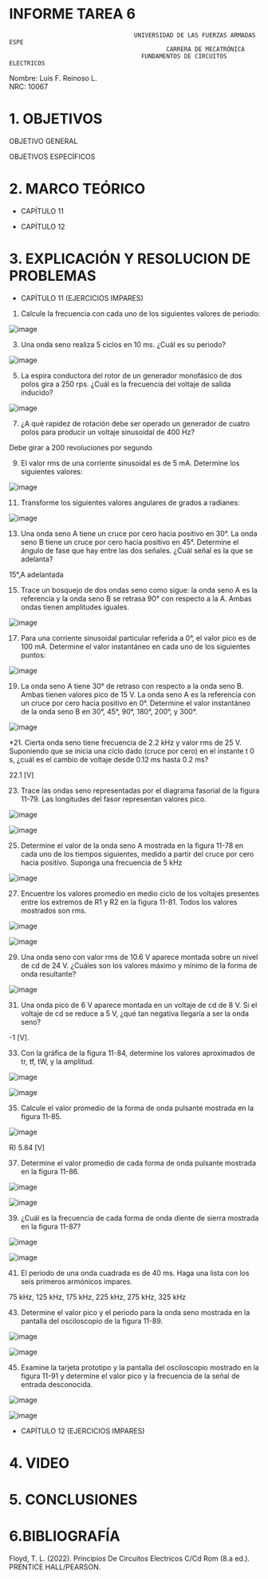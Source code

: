 # INFORME TAREA 6
                                                   
                                                   
                                                   
                                       UNIVERSIDAD DE LAS FUERZAS ARMADAS ESPE
                                                CARRERA DE MECATRÓNICA
                                         FUNDAMENTOS DE CIRCUITOS ELECTRICOS 
                                                     
Nombre: Luis F. Reinoso L.                                                                                      
NRC: 10067


# 1. OBJETIVOS
 OBJETIVO GENERAL
  


 OBJETIVOS ESPECÍFICOS
 



# 2. MARCO TEÓRICO 

- CAPÍTULO 11




- CAPÍTULO 12





# 3. EXPLICACIÓN Y RESOLUCION DE PROBLEMAS 

- CAPÍTULO 11 (EJERCICIOS IMPARES)


1.	Calcule la frecuencia con cada uno de los siguientes valores de periodo:

![image](https://user-images.githubusercontent.com/116655812/210623043-4a05a905-65c0-4818-ac1a-acc8acb1df75.png)


3. Una onda seno realiza 5 ciclos en 10 ms. ¿Cuál es su periodo?

![image](https://user-images.githubusercontent.com/116655812/210623081-2dba20db-f8c3-45a4-96d4-8aaad036a1df.png)

5. La espira conductora del rotor de un generador monofásico de dos polos gira a 250 rps. ¿Cuál es la frecuencia del voltaje de salida inducido?

![image](https://user-images.githubusercontent.com/116655812/210623130-ce8be005-4294-40d2-8650-2fed0cfca6cb.png)


7. ¿A qué rapidez de rotación debe ser operado un generador de cuatro polos para producir un voltaje sinusoidal de 400 Hz?

Debe girar a 200 revoluciones por segundo 

9. El valor rms de una corriente sinusoidal es de 5 mA. Determine los siguientes valores:

![image](https://user-images.githubusercontent.com/116655812/210623202-69b2929a-6019-47f8-a43d-6761c894e515.png)


11. Transforme los siguientes valores angulares de grados a radianes:

![image](https://user-images.githubusercontent.com/116655812/210623240-7654f6ab-4cf7-439f-ad8d-a3e1704eef98.png)

13. Una onda seno A tiene un cruce por cero hacia positivo en 30°. La onda seno B tiene un cruce por cero hacia positivo en 45°. Determine el ángulo de fase que hay entre las dos señales. ¿Cuál señal es la que se adelanta?

15°,A adelantada

15. Trace un bosquejo de dos ondas seno como sigue: la onda seno A es la referencia y la onda seno B se retrasa 90° con respecto a la A. Ambas ondas tienen amplitudes iguales.

![image](https://user-images.githubusercontent.com/116655812/210623299-be4215b3-9e35-4253-84df-a1f3940e1d4f.png)

17. Para una corriente sinusoidal particular referida a 0°, el valor pico es de 100 mA. Determine el valor instantáneo en cada uno de los siguientes puntos:

![image](https://user-images.githubusercontent.com/116655812/210623380-b17709ad-41a7-4684-9e8f-754a13836af8.png)


19. La onda seno A tiene 30° de retraso con respecto a la onda seno B. Ambas tienen valores pico de 15 V. La onda seno A es la referencia con un cruce por cero hacia positivo en 0°. Determine el valor instantáneo de la onda seno B en 30°, 45°, 90°, 180°, 200°, y 300°.

![image](https://user-images.githubusercontent.com/116655812/210623419-e87be4f5-693d-4c03-a3ae-ada598641bdf.png)

*21. Cierta onda seno tiene frecuencia de 2.2 kHz y valor rms de 25 V. Suponiendo que se inicia una ciclo dado (cruce por cero) en el instante t 0 s, ¿cuál es el cambio de voltaje desde 0.12 ms hasta 0.2 ms?

22.1 [V]

23. Trace las ondas seno representadas por el diagrama fasorial de la figura 11-79. Las longitudes del fasor representan valores pico.

![image](https://user-images.githubusercontent.com/116655812/210623486-ad6ee138-7d49-433c-b72a-5303130f2815.png)

![image](https://user-images.githubusercontent.com/116655812/210623499-12b0156e-def5-4b4e-848f-49562ad84f1a.png)

25. Determine el valor de la onda seno A mostrada en la figura 11-78 en cada uno de los tiempos siguientes, medido a partir del cruce por cero hacia positivo. Suponga una frecuencia de 5 kHz

![image](https://user-images.githubusercontent.com/116655812/210623521-c53bcb01-fc58-4e39-8a83-c964d03d6bcf.png)


27. Encuentre los valores promedio en medio ciclo de los voltajes presentes entre los extremos de R1 y R2 en la figura 11-81. Todos los valores mostrados son rms.

![image](https://user-images.githubusercontent.com/116655812/210623554-3c620af3-0d99-4980-8fb7-cc0f940e72f8.png)

![image](https://user-images.githubusercontent.com/116655812/210623694-764c9617-4ba2-43f5-bc18-aa299fb6092e.png)

29. Una onda seno con valor rms de 10.6 V aparece montada sobre un nivel de cd de 24 V. ¿Cuáles son los valores máximo y mínimo de la forma de onda resultante?

![image](https://user-images.githubusercontent.com/116655812/210623726-64a1a79c-f970-40ae-9cce-46c2127c4f1a.png)

31. Una onda pico de 6 V aparece montada en un voltaje de cd de 8 V. Si el voltaje de cd se reduce a 5 V, ¿qué tan negativa llegaría a ser la onda seno?

-1 [V].

33. Con la gráfica de la figura 11-84, determine los valores aproximados de tr, tf, tW, y la amplitud.	

![image](https://user-images.githubusercontent.com/116655812/210623786-087c0185-4c63-453b-b1da-44f2bb831b05.png)

![image](https://user-images.githubusercontent.com/116655812/210623800-51ab1f64-9d87-4405-97a0-af9c7141685b.png)

35. Calcule el valor promedio de la forma de onda pulsante mostrada en la figura 11-85. 

![image](https://user-images.githubusercontent.com/116655812/210623825-f9486338-24f0-4328-8f0b-ec5834cefc5e.png)

R) 5.84 [V]

37. Determine el valor promedio de cada forma de onda pulsante mostrada en la figura 11-86.

![image](https://user-images.githubusercontent.com/116655812/210623859-40abea14-6476-42f0-80d1-75f77e275707.png)

![image](https://user-images.githubusercontent.com/116655812/210623888-2c2676b8-06c3-45a2-a4a8-2fa003c23aa8.png)


39. ¿Cuál es la frecuencia de cada forma de onda diente de sierra mostrada en la figura 11-87?

![image](https://user-images.githubusercontent.com/116655812/210623909-c446e58c-b17f-45a5-a910-c0b0b76bca6e.png)

![image](https://user-images.githubusercontent.com/116655812/210623945-04bace5e-c555-445d-b140-585d4b131bc1.png)

41. El periodo de una onda cuadrada es de 40 ms. Haga una lista con los seis primeros armónicos impares.

75 kHz, 125 kHz, 175 kHz, 225 kHz, 275 kHz, 325 kHz


43. Determine el valor pico y el periodo para la onda seno mostrada en la pantalla del osciloscopio de la figura 11-89.

![image](https://user-images.githubusercontent.com/116655812/210624040-3d5c977c-f941-4d6f-a663-087f2f1b4574.png)

![image](https://user-images.githubusercontent.com/116655812/210624068-c7b728cc-69f2-478c-b024-bdeea3d0334b.png)

45. Examine la tarjeta prototipo y la pantalla del osciloscopio mostrado en la figura 11-91 y determine el valor pico y la frecuencia de la señal de entrada desconocida.


![image](https://user-images.githubusercontent.com/116655812/210624116-8bc3925d-8c04-4f57-bc9d-1cbab79fe4b4.png)

![image](https://user-images.githubusercontent.com/116655812/210624133-a67b8647-c7f8-49d7-bf04-73d6b623aa37.png)



- CAPÍTULO 12 (EJERCICIOS IMPARES)





# 4. VIDEO 



# 5. CONCLUSIONES 



# 6.BIBLIOGRAFÍA

Floyd, T. L. (2022). Principios De Circuitos Electricos C/Cd Rom (8.a ed.). PRENTICE HALL/PEARSON.
